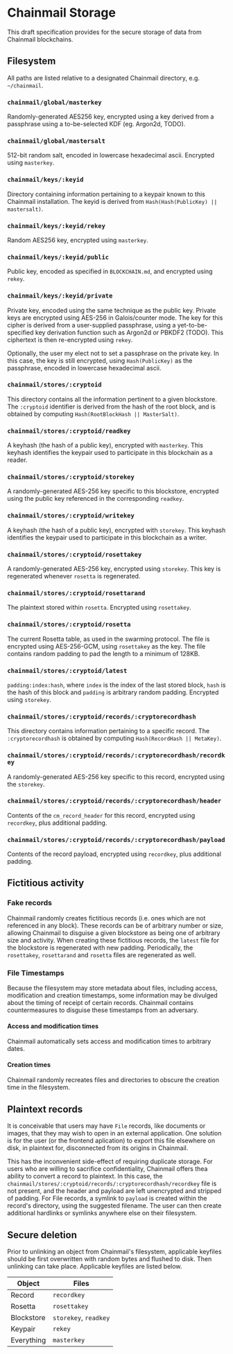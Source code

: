 # Chainmail Storage

This draft specification provides for the secure storage of data from Chainmail blockchains.

## Filesystem
All paths are listed relative to a designated Chainmail directory, e.g. `~/chainmail`.

### `chainmail/global/masterkey`
Randomly-generated AES256 key, encrypted using a key derived from a passphrase using a to-be-selected KDF (eg. Argon2d, TODO).

### `chainmail/global/mastersalt`
512-bit random salt, encoded in lowercase hexadecimal ascii. Encrypted using `masterkey`.

### `chainmail/keys/:keyid`
Directory containing information pertaining to a keypair known to this Chainmail installation. The keyid is derived from `Hash(Hash(PublicKey) || mastersalt)`.

### `chainmail/keys/:keyid/rekey`
Random AES256 key, encrypted using `masterkey`.

### `chainmail/keys/:keyid/public`
Public key, encoded as specified in `BLOCKCHAIN.md`, and encrypted using `rekey`.

### `chainmail/keys/:keyid/private`
Private key, encoded using the same technique as the public key. Private keys are encrypted using AES-256 in Galois/counter mode. The key for this cipher is derived from a user-supplied passphrase, using a yet-to-be-specified key derivation function such as Argon2d or PBKDF2 (TODO). This ciphertext is then re-encrypted using `rekey`.

Optionally, the user my elect not to set a passphrase on the private key. In this case, the key is still encrypted, using `Hash(PublicKey)` as the passphrase, encoded in lowercase hexadecimal ascii.

### `chainmail/stores/:cryptoid`
This directory contains all the information pertinent to a given blockstore. The `:cryptoid` identifier is derived from the hash of the root block, and is obtained by computing `Hash(RootBlockHash || MasterSalt)`.

### `chainmail/stores/:cryptoid/readkey`
A keyhash (the hash of a public key), encrypted with `masterkey`. This keyhash identifies the keypair used to participate in this blockchain as a reader.

### `chainmail/stores/:cryptoid/storekey`
A randomly-generated AES-256 key specific to this blockstore, encrypted using the public key referenced in the corresponding `readkey`.

### `chainmail/stores/:cryptoid/writekey`
A keyhash (the hash of a public key), encrypted with `storekey`. This keyhash identifies the keypair used to participate in this blockchain as a writer.

### `chainmail/stores/:cryptoid/rosettakey`
A randomly-generated AES-256 key, encrypted using `storekey`. This key is regenerated whenever `rosetta` is regenerated.

### `chainmail/stores/:cryptoid/rosettarand`
The plaintext stored within `rosetta`. Encrypted using `rosettakey`.

### `chainmail/stores/:cryptoid/rosetta`
The current Rosetta table, as used in the swarming protocol. The file is encrypted using AES-256-GCM, using `rosettakey` as the key. The file contains random padding to pad the length to a minimum of 128KB.

### `chainmail/stores/:cryptoid/latest`
`padding:index:hash`, where `index` is the index of the last stored block, `hash` is the hash of this block and `padding` is arbitrary random padding. Encrypted using `storekey`.

### `chainmail/stores/:cryptoid/records/:cryptorecordhash`
This directory contains information pertaining to a specific record. The `:cryptorecordhash` is obtained by computing `Hash(RecordHash || MetaKey)`.

### `chainmail/stores/:cryptoid/records/:cryptorecordhash/recordkey`
A randomly-generated AES-256 key specific to this record, encrypted using the `storekey`.

### `chainmail/stores/:cryptoid/records/:cryptorecordhash/header`
Contents of the `cm_record_header` for this record, encrypted using `recordkey`, plus additional padding.

### `chainmail/stores/:cryptoid/records/:cryptorecordhash/payload`
Contents of the record payload, encrypted using `recordkey`, plus additional padding.

## Fictitious activity

### Fake records
Chainmail randomly creates fictitious records (i.e. ones which are not referenced in any block). These records can be of arbitrary number or size, allowing Chainmail to disguise a given blockstore as being one of arbitrary size and activity. When creating these fictitious records, the `latest` file for the blockstore is regenerated with new padding. Periodically, the `rosettakey`, `rosettarand` and `rosetta` files are regenerated as well.

### File Timestamps
Because the filesystem may store metadata about files, including access, modification and creation timestamps, some information may be divulged about the timing of receipt of certain records. Chainmail contains countermeasures to disguise these timestamps from an adversary.

#### Access and modification times
Chainmail automatically sets access and modification times to arbitrary dates.

#### Creation times
Chainmail randomly recreates files and directories to obscure the creation time in the filesystem.

## Plaintext records
It is conceivable that users may have `File` records, like documents or images, that they may wish to open in an external application. One solution is for the user (or the frontend aplication) to export this file elsewhere on disk, in plaintext for, disconnected from its origins in Chainmail.

This has the inconvenient side-effect of requiring duplicate storage. For users who are willing to sacrifice confidentiality, Chainmail offers thea ability to convert a record to plaintext. In this case, the `chainmail/stores/:cryptoid/records/:cryptorecordhash/recordkey` file is not present, and the header and payload are left unencrypted and stripped of padding. For File records, a symlink to `payload` is created within the record's directory, using the suggested filename. The user can then create additional hardlinks or symlinks anywhere else on their filesystem.

## Secure deletion
Prior to unlinking an object from Chainmail's filesystem, applicable keyfiles should be first overwritten with random bytes and flushed to disk. Then unlinking can take place. Applicable keyfiles are listed below.

| Object        | Files
|---------------|---------
| Record        | `recordkey`
| Rosetta       | `rosettakey`
| Blockstore    | `storekey`, `readkey`
| Keypair       | `rekey`
| Everything    | `masterkey`